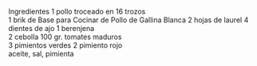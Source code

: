 Ingredientes
1 pollo troceado en 16 trozos  
1 brik de Base para Cocinar de Pollo de Gallina Blanca 
2 hojas de laurel  4 dientes de ajo 
1 berenjena  
2 cebolla 
100 gr. tomates maduros  
3 pimientos verdes 
2 pimiento rojo  
aceite, sal, pimienta